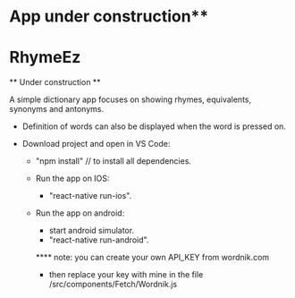 # App under construction**

# RhymeEz

** Under construction **

A simple dictionary app focuses on showing rhymes, equivalents, synonyms and antonyms. 
  - Definition of words can also be displayed when the word is pressed on.

- Download project and open in VS Code:

  - "npm install" // to install all dependencies.

  * Run the app on IOS:

    - "react-native run-ios".

  * Run the app on android:
    - start android simulator.
    - "react-native run-android".
    
    **** note: you can create your own API_KEY from wordnik.com
      - then replace your key with mine in the file /src/components/Fetch/Wordnik.js
